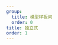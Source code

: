 ```yaml
---
group:
  title: 模型样板间
  order: 0
title: 独立式
order: 1
---
```


<code src="./independent.tsx" title="独立 WebApp 模式" compact iframe="800"></code>
